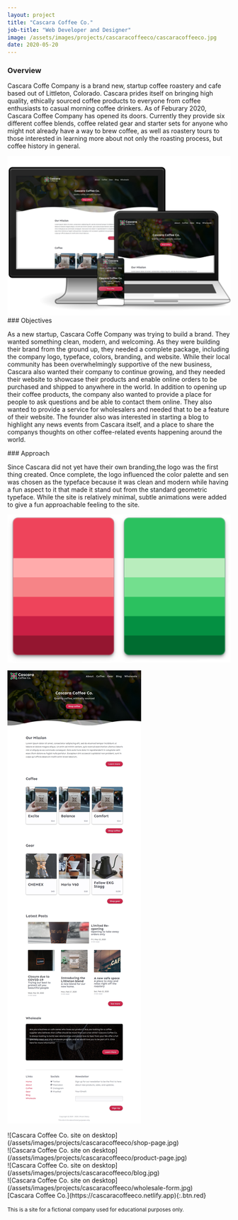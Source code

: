 ```yaml
---
layout: project
title: "Cascara Coffee Co."
job-title: "Web Developer and Designer"
image: /assets/images/projects/cascaracoffeeco/cascaracoffeeco.jpg
date: 2020-05-20
---
```


### Overview

Cascara Coffe Company is a brand new, startup coffee roastery and cafe based out of Littleton, Colorado. Cascara prides itself on bringing high quality, ethically sourced coffee products to everyone from coffee enthusiasts to casual morning coffee drinkers. As of Feburary 2020, Cascara Coffee Company has opened its doors. Currently they provide six different coffee blends, coffee related gear and starter sets for anyone who might not already have a way to brew coffee, as well as roastery tours to those interested in learning more about not only the roasting process, but coffee history in general.

<img src="/assets/images/projects/cascaracoffeeco/device-preview.png" alt="Cascara Coffee Co. site on multiple devices">

<section class="grid halves stack-md">
  <div markdown="1">
### Objectives

As a new startup, Cascara Coffe Company was trying to build a brand. They wanted something clean, modern, and welcoming. As they were building their brand from the ground up, they needed a complete package, including the company logo, typeface, colors, branding, and website. While their local community has been overwhelmingly supportive of the new business, Cascara also wanted their company to continue growing, and they needed their website to showcase their products and enable online orders to be purchased and shipped to anywhere in the world. In addition to opening up their coffee products, the company also wanted to provide a place for people to ask questions and be able to contact them online. They also wanted to provide a service for wholesalers and needed that to be a feature of their website. The founder also was interested in starting a blog to highlight any news events from Cascara itself, and a place to share the companys thoughts on other coffee-related events happening around the world.

  </div>
  <div markdown="1">
### Approach

Since Cascara did not yet have their own branding,the logo was the first thing created. Once complete, the logo influenced the color palette and sen was chosen as the typeface because it was clean and modern while having a fun aspect to it that made it stand out from the standard geometric typeface. While the site is relatively minimal, subtle animations were added to give a fun approachable feeling to the site.

<img src="/assets/images/projects/cascaracoffeeco/palette.png" alt="color palette for Cascara Coffee Co.">

  </div>
</section>

![Cascara Coffee Co. site on desktop](/assets/images/projects/cascaracoffeeco/full-view.jpg)

<section class="grid halves stack-sm">
  <div markdown="1">
![Cascara Coffee Co. site on desktop](/assets/images/projects/cascaracoffeeco/shop-page.jpg)
  </div>
  <div markdown="1">
![Cascara Coffee Co. site on desktop](/assets/images/projects/cascaracoffeeco/product-page.jpg)
  </div>
  <div markdown="1">
![Cascara Coffee Co. site on desktop](/assets/images/projects/cascaracoffeeco/blog.jpg)
  </div>
  <div markdown="1">
![Cascara Coffee Co. site on desktop](/assets/images/projects/cascaracoffeeco/wholesale-form.jpg)
  </div>
</section>

<div class="text-center" markdown="1">
[Cascara Coffee Co.](https://cascaracoffeeco.netlify.app){:.btn.red}
</div>

<p class="fine-print text-center"><small>This is a site for a fictional company used for educational purposes only.</small></p>
